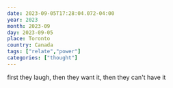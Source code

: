 ```yaml
---
date: 2023-09-05T17:28:04.072-04:00
year: 2023
month: 2023-09
day: 2023-09-05
place: Toronto
country: Canada
tags: ["relate","power"]
categories: ["thought"]
---
```

first they laugh,
then they want it,
then they can't have it
